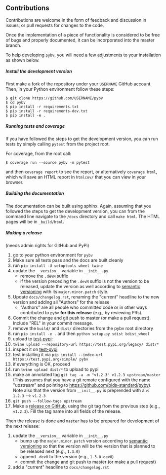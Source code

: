 Contributions
-------------

Contributions are welcome in the form of feedback and discussion in issues, or
pull requests for changes to the code.

Once the implementation of a piece of functionality is considered to be free of
bugs and properly documented, it can be incorporated into the master branch.

To help developing `pybv`, you will need a few adjustments to your
installation as shown below.

##### Install the development version

First make a fork of the repository under your `USERNAME` GitHub account. Then,
in your Python environment follow these steps:

    $ git clone https://github.com/USERNAME/pybv
    $ cd pybv
    $ pip install -r requirements.txt
    $ pip install -r requirements-dev.txt
    $ pip install -e .

##### Running tests and coverage

If you have followed the steps to get the development version, you can run
tests by simply calling `pytest` from the project root.

For coverage, from the root call:

    $ coverage run --source pybv -m pytest

and then `coverage report` to see the report, or alternatively `coverage html`,
which will save an HTML report in `htmlcov/` that you can view in your browser.

##### Building the documentation

The documentation can be built using sphinx. Again, assuming that you followed
the steps to get the development version, you can from the command line
navigate to the `/docs` directory and call `make html`. The HTML pages will
be in `_build/html`.

##### Making a release
(needs admin rights for GitHub and PyPi)

1. go to your python environment for `pybv`
1. Make sure all tests pass and the docs are built cleanly
1. run `pip install -U setuptools wheel twine`
1. update the `__version__` variable in `__init__.py`
    - remove the `.devN` suffix
    - if the version preceding the `.devN` suffix is not the version to be
      released, update the version as well according to
      [semantic versioning](https://semver.org/) with its `major.minor.patch`
      style.
1. Update `docs/changelog.rst`, renaming the "current" headline to the new
   version and adding all "Authors" for the release
    - "Authors" are all people who committed code or in other ways contributed
    to `pybv` **for this release** (e.g., by reviewing PRs).
1. Commit the change and git push to master (or make a pull request). Include
   "REL" in your commit message.
1. remove the `build/` and `dist/` directories from the pybv root directory
1. run `pip install -e .` and then `python setup.py sdist bdist_wheel`
1. upload to [test-pypi](https://test.pypi.org/):
  1. `twine upload --repository-url https://test.pypi.org/legacy/ dist/*`
  1. inspect it on [test-pypi](https://test.pypi.org/)
  1. test installing it via
     `pip install --index-url https://test.pypi.org/simple/ pybv`
  1. if everything is OK, proceed
1. run `twine upload dist/*` to upload to pypi
1. make an annotated tag `git tag -a -m "v1.2.3" v1.2.3 upstream/master` (This
   assumes that you have a git remote configured with the name "upstream" and
   pointing to https://github.com/bids-standard/pybv). Note also that the
   version from `__init__.py` is preprended with a `v`: `1.2.3` --> `v1.2.3`
1. `git push --follow-tags upstream`
1. Make a [release on GitHub](https://help.github.com/en/articles/creating-releases),
   using the git tag from the previous step (e.g., `v1.2.3`). Fill the tag name
   into all fields of the release.

Then the release is done and `master` has to be prepared for development of
the next release:

1. update the `__version__` variable in `__init__.py`
    - bump up the `major.minor.patch` version according to
      [semantic versioning](https://semver.org/) so that the version will be
      the version that is planned to be released next (e.g., `1.3.0`)
    - append `.dev0` to the version (e.g., `1.3.0.dev0`)
    - commit the change and git push to master (or make a pull request)
1. add a "current" headline to `docs/changelog.rst`
